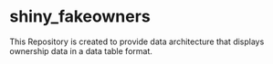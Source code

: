 # shiny_fakeowners
This Repository is created to provide data architecture that displays ownership data in a data table format.
